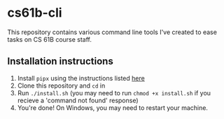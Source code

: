 # cs61b-cli

This repository contains various command line tools I've created to ease tasks on CS 61B course staff.

## Installation instructions

1. Install `pipx` using the instructions listed [here](https://github.com/pypa/pipx)
2. Clone this repository and `cd` in
3. Run `./install.sh` (you may need to run `chmod +x install.sh` if you recieve a 'command not found' response)
4. You're done! On Windows, you may need to restart your machine.